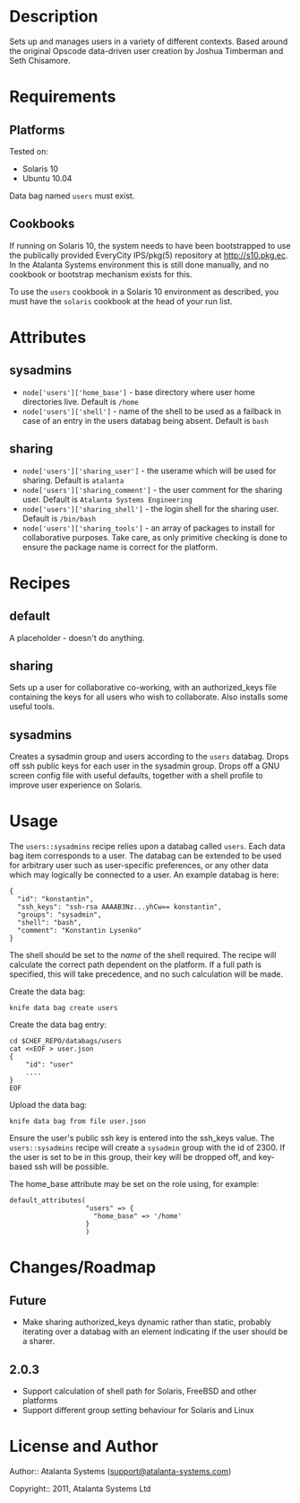Description
===========

Sets up and manages users in a variety of different contexts.  Based around the original Opscode data-driven user creation by Joshua Timberman and Seth Chisamore.


Requirements
============

## Platforms

Tested on:

* Solaris 10
* Ubuntu 10.04

Data bag named `users` must exist.

## Cookbooks

If running on Solaris 10, the system needs to have been bootstrapped to use the publically provided EveryCity IPS/pkg(5) repository at http://s10.pkg.ec.  In the Atalanta Systems environment this is still done manually, and no cookbook or bootstrap mechanism exists for this.

To use the `users` cookbook in a Solaris 10 environment as described, you must have the `solaris` cookbook at the head of your run list.

Attributes
==========

sysadmins
---------

* `node['users']['home_base']` - base directory where user home directories live.  Default is `/home`
* `node['users']['shell']` - name of the shell to be used as a failback in case of an entry in the users databag being absent.  Default is `bash`


sharing
-------

* `node['users']['sharing_user']` - the userame which will be used for sharing.  Default is `atalanta`
* `node['users']['sharing_comment']` - the user comment for the sharing user.  Default is `Atalanta Systems Engineering`
* `node['users']['sharing_shell']` - the login shell for the sharing user.  Default is `/bin/bash`
* `node['users']['sharing_tools']` - an array of packages to install for collaborative purposes.  Take care, as only primitive checking is done to ensure the package name is correct for the platform.

Recipes
=======

default
-------

A placeholder - doesn't do anything.

sharing
-------

Sets up a user for collaborative co-working, with an authorized_keys file containing the keys for all users who wish to collaborate.  Also installs some useful tools.

sysadmins
---------

Creates a sysadmin group and users according to the `users` databag.  Drops off ssh public keys for each user in the sysadmin group.  Drops off a GNU screen config file with useful defaults, together with a shell profile to improve user experience on Solaris.

Usage
=====

The `users::sysadmins` recipe relies upon a databag called `users`.  Each data bag item corresponds to a user.  The databag can be extended to be used for arbitrary user such as user-specific preferences, or any other data which may logically be connected to a user.  An example databag is here:

    {
      "id": "konstantin",
      "ssh_keys": "ssh-rsa AAAAB3Nz...yhCw== konstantin",
      "groups": "sysadmin",
      "shell": "bash",
      "comment": "Konstantin Lysenko"
    }

The shell should be set to the *name* of the shell required.  The recipe will calculate the correct path dependent on the platform.  If a full path is specified, this will take precedence, and no such calculation will be made.

Create the data bag:

    knife data bag create users
    
Create the data bag entry:

    cd $CHEF_REPO/databags/users
    cat <<EOF > user.json
    {
        "id": "user"
        ....
    }
    EOF

Upload the data bag:

    knife data bag from file user.json

Ensure the user's public ssh key is entered into the ssh_keys value.  The `users::sysadmins` recipe will create a `sysadmin` group with the id of 2300.  If the user is set to be in this group, their key will be dropped off, and key-based ssh will be possible.

The home_base attribute may be set on the role using, for example:

    default_attributes(
                       "users" => {
                         "home_base" => '/home'
                       }
                       )

Changes/Roadmap
===============

## Future

* Make sharing authorized_keys dynamic rather than static, probably iterating over a databag with an element indicating if the user should be a sharer.

## 2.0.3

* Support calculation of shell path for Solaris, FreeBSD and other platforms
* Support different group setting behaviour for Solaris and Linux

License and Author
==================

Author:: Atalanta Systems (<support@atalanta-systems.com>)

Copyright:: 2011, Atalanta Systems Ltd